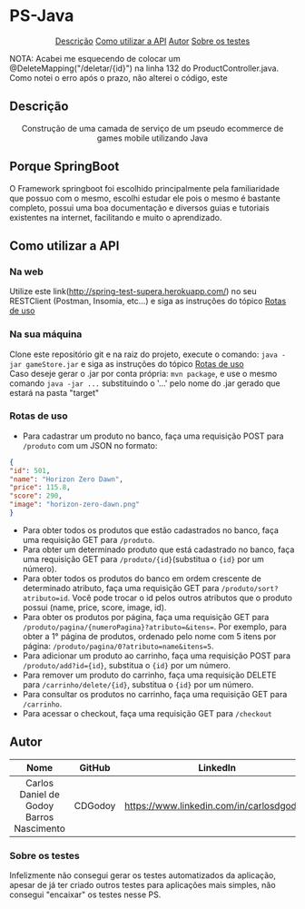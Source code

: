 # PS-Java
<p align="center">  
<a href="## Descrição">Descrição</a>  
<a href="## Como utilizar a API">Como utilizar a API</a>  
<a href="## Autor">Autor</a>  
<a href="### Sobre os testes">Sobre os testes</a>
</p>  

<p>NOTA: Acabei me esquecendo de colocar um @DeleteMapping("/deletar/{id}") na linha 132 do ProductController.java. Como notei o erro após o prazo, não alterei o código, este </p>

## Descrição

<p align="center">Construção de uma camada de serviço de um pseudo ecommerce de games mobile utilizando Java</p>  
<p align="center">  

## Porque SpringBoot
O Framework springboot foi escolhido principalmente pela familiaridade que possuo com o mesmo, escolhi estudar ele pois o mesmo é bastante completo, possui uma boa documentação e diversos guias e tutoriais existentes na internet, facilitando e muito o aprendizado.

## Como utilizar a API
### Na web
Utilize este link(http://spring-test-supera.herokuapp.com/) no seu RESTClient (Postman, Insomia, etc...) e siga as instruções do tópico <a href="###Rotas de uso">Rotas de uso</a>

### Na sua máquina
Clone este repositório git e na raiz do projeto, execute o comando:  `java -jar gameStore.jar` e siga as instruções do tópico <a href="###Rotas de uso">Rotas de uso</a>  
Caso deseje gerar o .jar por conta própria: `mvn package`, e use o mesmo comando `java -jar ...` substituindo o '...' pelo nome do .jar gerado que estará na pasta "target"


### Rotas de uso

- Para cadastrar um produto no banco, faça uma requisição POST para `/produto` com um JSON no formato:
```json  
{  
"id": 501,  
"name": "Horizon Zero Dawn",  
"price": 115.8,  
"score": 290,  
"image": "horizon-zero-dawn.png"  
}  
```  

- Para obter todos os produtos que estão cadastrados no banco, faça uma requisição GET para `/produto`.
- Para obter um determinado produto que está cadastrado no banco, faça uma requisição GET para `/produto/{id}`(substitua o `{id}` por um número).
- Para obter todos os produtos do banco em ordem crescente de determinado atributo, faça uma requisição GET para `/produto/sort?atributo=id`. Você pode trocar o id pelos outros atributos que o produto possui (name, price, score, image, id).
- Para obter os produtos por página, faça uma requisição GET para `/produto/pagina/{numeroPagina}?atributo=&itens=`. Por exemplo, para obter a 1° página de produtos, ordenado pelo nome com 5 itens por página: `/produto/pagina/0?atributo=name&itens=5`.
- Para adicionar um produto ao carrinho, faça uma requisição POST para `/produto/add?id={id}`, substitua o `{id}` por um número.
- Para remover um produto do carrinho, faça uma requisição DELETE para `/carrinho/delete/{id}`, substitua o `{id}` por um número.
- Para consultar os produtos no carrinho, faça uma requisição GET para `/carrinho`.
- Para acessar o checkout, faça uma requisição GET para `/checkout`

## Autor

| Nome | GitHub |LinkedIn|  
| :---: | :---: |:---: |  
| Carlos Daniel de Godoy Barros Nascimento  | CDGodoy |https://www.linkedin.com/in/carlosdgodoy/|

### Sobre os testes
Infelizmente não consegui gerar os testes automatizados da aplicação, apesar de já ter criado outros testes para aplicações mais simples, não consegui "encaixar" os testes nesse PS.

